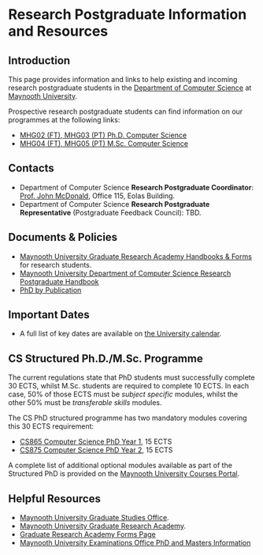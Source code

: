 
# Research Postgraduate Information and Resources

## Introduction
This page provides information and links to help existing and incoming research postgraduate students in the [Department of Computer Science](https://www.maynoothuniversity.ie/computer-science) at [Maynooth University](https://www.maynoothuniversity.ie/).

Prospective research postgraduate students can find information on our programmes at the following links:
- [MHG02 (FT), MHG03 (PT) Ph.D. Computer Science](https://www.maynoothuniversity.ie/study-maynooth/postgraduate-studies/courses/phd-computer-science)
- [MHG04 (FT), MHG05 (PT) M.Sc. Computer Science](https://www.maynoothuniversity.ie/study-maynooth/postgraduate-studies/courses/msc-computer-science)

## Contacts
- Department of Computer Science **Research Postgraduate Coordinator**: [Prof. John McDonald](mailto://John.McDonald@mu.ie), Office 115, Eolas Building. 
- Department of Computer Science **Research Postgraduate Representative** (Postgraduate Feedback Council): TBD.

## Documents & Policies

- [Maynooth University Graduate Research Academy Handbooks & Forms](https://www.maynoothuniversity.ie/graduate-research-academy/stipend-and-fees-forms-research-students) for research students.
- [Maynooth University Department of Computer Science Research Postgraduate Handbook](Resources/Documents/PG_Handbook_2024.pdf)
- [PhD by Publication](Resources/Documents/PhD-by-Publication-CS.pdf)

## Important Dates

- A full list of key dates are available  on [the University calendar](https://www.maynoothuniversity.ie/registrar/key-term-dates). 


## CS Structured Ph.D./M.Sc. Programme

The current regulations state that PhD students must successfully complete 30 ECTS, whilst M.Sc. students are required to complete 10 ECTS. In each case, 50% of those ECTS must be *subject specific* modules, whilst the other 50% must be *transferable skills* modules. 

The CS PhD structured programme has two  mandatory modules covering this 30 ECTS requirement:

- [CS865 Computer Science PhD Year 1](https://apps.maynoothuniversity.ie/courses/?TARGET=MODULE&MODE=VIEW&MODULE_CODE=CS865), 15 ECTS
- [CS875 Computer Science PhD Year 2](https://apps.maynoothuniversity.ie/courses/?TARGET=MODULE&MODE=VIEW&MODULE_CODE=CS875), 15 ECTS 

A complete list of additional optional modules available as part of the Structured PhD is provided  on the [Maynooth University Courses Portal](https://apps.maynoothuniversity.ie/courses/?TARGET=QS&MODE=VIEW&QUALIFICATION_CODE=PHDS&TARGET_SOURCE=CS#ANCHOR_SEARCH). 



## Helpful Resources
- [Maynooth University Graduate Studies Office](https://www.maynoothuniversity.ie/graduate-studies).
- [Maynooth University Graduate Research Academy](https://www.maynoothuniversity.ie/graduate-research-academy).
- [Graduate Research Academy Forms Page](https://www.maynoothuniversity.ie/graduate-research-academy/stipend-and-fees-forms-research-students)
- [Maynooth University Examinations Office PhD and Masters Information](https://www.maynoothuniversity.ie/exams/postgraduate-information)



 
